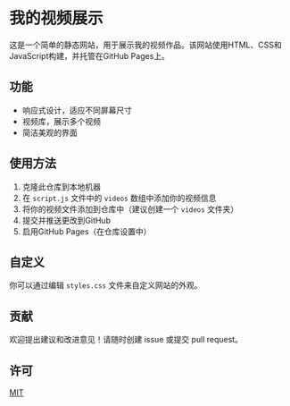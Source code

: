 # 我的视频展示

这是一个简单的静态网站，用于展示我的视频作品。该网站使用HTML、CSS和JavaScript构建，并托管在GitHub Pages上。

## 功能

- 响应式设计，适应不同屏幕尺寸
- 视频库，展示多个视频
- 简洁美观的界面

## 使用方法

1. 克隆此仓库到本地机器
2. 在 `script.js` 文件中的 `videos` 数组中添加你的视频信息
3. 将你的视频文件添加到仓库中（建议创建一个 `videos` 文件夹）
4. 提交并推送更改到GitHub
5. 启用GitHub Pages（在仓库设置中）

## 自定义

你可以通过编辑 `styles.css` 文件来自定义网站的外观。

## 贡献

欢迎提出建议和改进意见！请随时创建 issue 或提交 pull request。

## 许可

[MIT](https://choosealicense.com/licenses/mit/)

